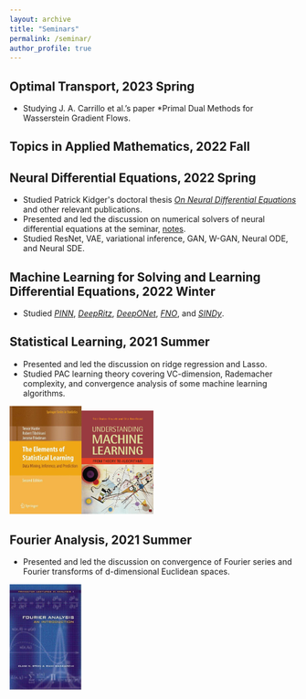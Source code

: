 ```yaml
---
layout: archive
title: "Seminars"
permalink: /seminar/
author_profile: true
---
```

## Optimal Transport, 2023 Spring
- Studying J. A. Carrillo et al.’s paper *Primal Dual Methods for Wasserstein Gradient Flows.
## Topics in Applied Mathematics, 2022 Fall

## Neural Differential Equations, 2022 Spring

- Studied Patrick Kidger's doctoral thesis *[On Neural Differential Equations](https://arxiv.org/abs/2202.02435)* and other relevant publications.
- Presented and led the discussion on numerical solvers of neural differential equations at the seminar, [notes](https://github.com/Hv1000/Hv1000.github.io/blob/master/files/Numerical_Solvers_of_Neural_Differential_Equations.pdf).
- Studied ResNet, VAE, variational inference, GAN, W-GAN, Neural ODE, and Neural SDE.

## Machine Learning for Solving and Learning Differential Equations, 2022 Winter
- Studied *[PINN](https://www.sciencedirect.com/science/article/pii/S0021999118307125)*, *[DeepRitz](https://link.springer.com/article/10.1007/s40304-018-0127-z)*, *[DeepONet](https://arxiv.org/abs/1910.03193v3)*, *[FNO](https://arxiv.org/abs/2010.08895v1)*, and *[SINDy](https://www.pnas.org/doi/10.1073/pnas.1517384113)*.

## Statistical Learning, 2021 Summer
- Presented and led the discussion on ridge regression and Lasso.
- Studied PAC learning theory covering VC-dimension, Rademacher complexity, and convergence analysis of some machine learning algorithms.


<img src="/images/the-element-of-statistical-learning.jpg" style="width:25%;" /><img src="/images/understanding-machine-learning.jpg" style="width:25%;" />

## Fourier Analysis, 2021 Summer
- Presented and led the discussion on convergence of Fourier series and Fourier transforms of d-dimensional Euclidean spaces. 

<img src="/images/fourier-analysis.jpg" style="width:25%;" />

